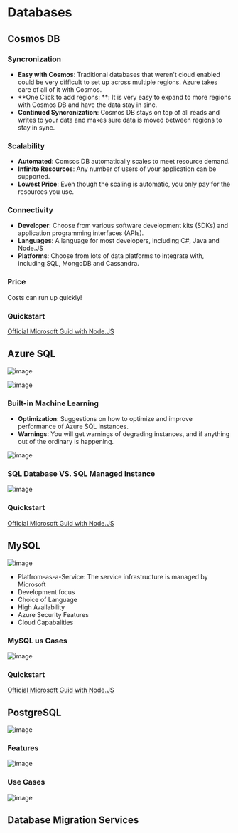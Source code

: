 # Databases

## Cosmos DB

### Syncronization

- **Easy with Cosmos**: Traditional databases that weren't cloud enabled could be very difficult to set up across multiple regions.  Azure takes care of all of it with Cosmos.
- **One Click to add regions: **: It is very easy to expand to more regions with Cosmos DB and have the data stay in sinc.
- **Continued Syncronization**: Cosmos DB stays on top of all reads and writes to your data and makes sure data is moved between regions to stay in sync.

### Scalability

- **Automated**: Comsos DB automatically scales to meet resource demand.
- **Infinite Resources**: Any number of users of your application can be supported.
- **Lowest Price**: Even though the scaling is automatic, you only pay for the resources you use.

### Connectivity

- **Developer**: Choose from various software development kits (SDKs) and application programming interfaces (APIs).
- **Languages**: A language for most developers, including C#, Java and Node.JS
- **Platforms**: Choose from lots of data platforms to integrate with, including SQL, MongoDB and Cassandra.

### Price
Costs can run up quickly!

### Quickstart

[Official Microsoft Guid with Node.JS](https://learn.microsoft.com/en-us/azure/cosmos-db/nosql/quickstart-nodejs?tabs=azure-portal%2Cpasswordless%2Cwindows%2Csign-in-azure-cli)

## Azure SQL

![image](https://user-images.githubusercontent.com/48266482/225218981-49988688-4d95-4d43-8cc9-31a059587c02.png)

![image](https://user-images.githubusercontent.com/48266482/225219054-2cb8ad3e-26cd-4a25-93f5-b888ed4832f8.png)

### Built-in Machine Learning
- **Optimization**: Suggestions on how to optimize and improve performance of Azure SQL instances.
- **Warnings**: You will get warnings of degrading instances, and if anything out of the ordinary is happening.

![image](https://user-images.githubusercontent.com/48266482/225219439-b17d3bc5-d09e-495c-98ff-763646df6ebe.png)

### SQL Database VS. SQL Managed Instance

![image](https://user-images.githubusercontent.com/48266482/225219590-89310b72-b0e0-4256-8423-d087ac1728f2.png)

### Quickstart

[Official Microsoft Guid with Node.JS](https://learn.microsoft.com/en-us/azure/azure-sql/database/connect-query-nodejs?view=azuresql&tabs=windows)

## MySQL

![image](https://user-images.githubusercontent.com/48266482/225220033-b30df18b-22b0-40d8-b289-5f82300c3282.png)

- Platfrom-as-a-Service: The service infrastructure is managed by Microsoft
- Development focus
- Choice of Language
- High Availability
- Azure Security Features
- Cloud Capabalities

### MySQL us Cases

![image](https://user-images.githubusercontent.com/48266482/225220475-b90bac90-b199-4b90-8aaf-21d1e3551d6b.png)

### Quickstart

[Official Microsoft Guid with Node.JS](https://learn.microsoft.com/en-us/azure/mysql/single-server/connect-nodejs)

## PostgreSQL

![image](https://user-images.githubusercontent.com/48266482/225220626-9130d94a-c19d-4e5d-8050-e83b56783c2b.png)

### Features

![image](https://user-images.githubusercontent.com/48266482/225220796-62bbc96b-f962-4216-8708-b8fd4889c101.png)

### Use Cases

![image](https://user-images.githubusercontent.com/48266482/225220901-5d311461-c5b9-48ec-b6ec-39a041a0cc77.png)

## Database Migration Services
